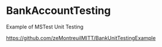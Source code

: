 # BankAccountTesting
Example of MSTest Unit Testing

https://github.com/zeMontreuilMITT/BankUnitTestingExample
